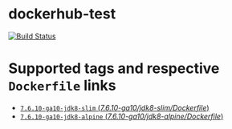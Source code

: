# dockerhub-test

[![Build
Status](https://travis-ci.org/igor-baiborodine/dockerhub-test.svg?branch=master)](https://travis-ci.org/igor-baiborodine/dockerhub-test)

# Supported tags and respective `Dockerfile` links

-  [`7.6.10-ga10-jdk8-slim` (*7.6.10-ga10/jdk8-slim/Dockerfile*)](https://github.com/igor-baiborodine/dockerhub-test/blob/af12b9d07805868ac5658f4fc030a9618a887886/7.6.10-ga10/jdk8-slim/Dockerfile)
-  [`7.6.10-ga10-jdk8-alpine` (*7.6.10-ga10/jdk8-alpine/Dockerfile*)](https://github.com/igor-baiborodine/dockerhub-test/blob/3cc4dc77e9f408a7c6bd57a7c2aaa1a662b49c02/7.6.10-ga10/jdk8-alpine/Dockerfile)
